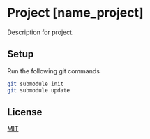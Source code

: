 # Project [name_project]

Description for project.

## Setup

Run the following git commands

```bash
git submodule init
git submodule update
```

## License
[MIT](https://choosealicense.com/licenses/mit/)